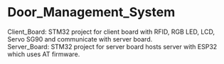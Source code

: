 # Door_Management_System
Client_Board: STM32 project for client board with RFID, RGB LED, LCD, Servo SG90 and communicate with server board.<br>
Server_Board: STM32 project for server board hosts server with ESP32 which uses AT firmware. 
